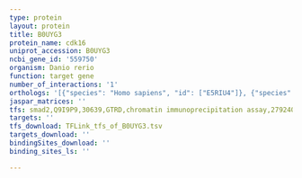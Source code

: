 ```yaml
---
type: protein
layout: protein
title: B0UYG3
protein_name: cdk16
uniprot_accession: B0UYG3
ncbi_gene_id: '559750'
organism: Danio rerio
function: target gene
number_of_interactions: '1'
orthologs: '[{"species": "Homo sapiens", "id": ["E5RIU4"]}, {"species": "Mus musculus", "id": ["<a href=\"/protein/q04735\">Q04735</a>"]}, {"species": "Rattus norvegicus", "id": ["<a href=\"/protein/q68g39\">Q68G39</a>"]}, {"species": "Caenorhabditis elegans", "id": ["<a href=\"/protein/q8i7m8\">Q8I7M8</a>"]}]'
jaspar_matrices: ''
tfs: smad2,Q9I9P9,30639,GTRD,chromatin immunoprecipitation assay,27924024%5Buid%5D,No
targets: ''
tfs_download: TFLink_tfs_of_B0UYG3.tsv
targets_download: ''
bindingSites_download: ''
binding_sites_ls: ''

---
```

